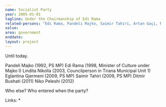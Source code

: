 ```yaml
---
name: Socialist Party
year: 2005-01-01
tagline: Under the Chairmanship of Edi Rama
related-persons: "Edi Rama, Pandeli Majko, Saimir Tahiri, Artan Gaçi, Niko Peleshi, Eglantina Gjermeni, Lindita Nikolla"
value:
area: government
enddate:
layout: project
---
```

Until today.

Pandeli Majko (1992, PS MP)
Edi Rama (1998, Minister of Culture under Majko I)
Lindita Nikolla (2003, Councilperson in Tirana Municipal Unit 1)
Eglantina Gjermeni (2009, PS MP)
Saimir Tahiri (2009, PS MP)
Ditmir Bushati (2011)
Niko Peleshi (2012)

Who else? Who entered when the party?

Links:
*
